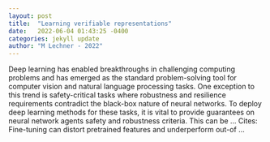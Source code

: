 ```yaml
---
layout: post
title:  "Learning verifiable representations"
date:   2022-06-04 01:43:25 -0400
categories: jekyll update
author: "M Lechner - 2022"
---
```

Deep learning has enabled breakthroughs in challenging computing problems and has emerged as the standard problem-solving tool for computer vision and natural language processing tasks. One exception to this trend is safety-critical tasks where robustness and resilience requirements contradict the black-box nature of neural networks. To deploy deep learning methods for these tasks, it is vital to provide guarantees on neural network agents  safety and robustness criteria. This can be … Cites: ‪Fine-tuning can distort pretrained features and underperform out-of …‬